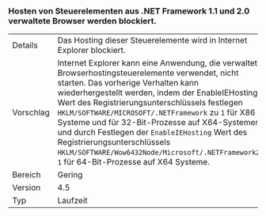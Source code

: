 ### <a name="managed-browser-hosting-controls-from-the-net-framework-11-and-20-are-blocked"></a>Hosten von Steuerelementen aus .NET Framework 1.1 und 2.0 verwaltete Browser werden blockiert.

|   |   |
|---|---|
|Details|Das Hosting dieser Steuerelemente wird in Internet Explorer blockiert.|
|Vorschlag|Internet Explorer kann eine Anwendung, die verwaltete Browserhostingsteuerelemente verwendet, nicht starten. Das vorherige Verhalten kann wiederhergestellt werden, indem der EnableIEHosting-Wert des Registrierungsunterschlüssels festlegen <code>HKLM/SOFTWARE/MICROSOFT/.NETFramework</code> zu <code>1</code> für X86 Systeme und für 32-Bit-Prozesse auf X64-Systemen und durch Festlegen der <code>EnableIEHosting</code> Wert des Registrierungsunterschlüssels <code>HKLM/SOFTWARE/Wow6432Node/Microsoft/.NETFramework</code>zu <code>1</code> für 64-Bit-Prozesse auf X64 Systeme.|
|Bereich|Gering|
|Version|4.5|
|Typ|Laufzeit|

